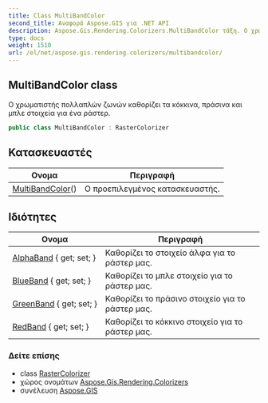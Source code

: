 ```yaml
---
title: Class MultiBandColor
second_title: Αναφορά Aspose.GIS για .NET API
description: Aspose.Gis.Rendering.Colorizers.MultiBandColor τάξη. Ο χρωματιστής πολλαπλών ζωνών καθορίζει τα κόκκινα πράσινα και μπλε στοιχεία για ένα ράστερ.
type: docs
weight: 1510
url: /el/net/aspose.gis.rendering.colorizers/multibandcolor/
---
```

## MultiBandColor class

Ο χρωματιστής πολλαπλών ζωνών καθορίζει τα κόκκινα, πράσινα και μπλε στοιχεία για ένα ράστερ.

```csharp
public class MultiBandColor : RasterColorizer
```

## Κατασκευαστές

| Ονομα | Περιγραφή |
| --- | --- |
| [MultiBandColor](multibandcolor/)() | Ο προεπιλεγμένος κατασκευαστής. |

## Ιδιότητες

| Ονομα | Περιγραφή |
| --- | --- |
| [AlphaBand](../../aspose.gis.rendering.colorizers/multibandcolor/alphaband/) { get; set; } | Καθορίζει το στοιχείο άλφα για το ράστερ μας. |
| [BlueBand](../../aspose.gis.rendering.colorizers/multibandcolor/blueband/) { get; set; } | Καθορίζει το μπλε στοιχείο για το ράστερ μας. |
| [GreenBand](../../aspose.gis.rendering.colorizers/multibandcolor/greenband/) { get; set; } | Καθορίζει το πράσινο στοιχείο για το ράστερ μας. |
| [RedBand](../../aspose.gis.rendering.colorizers/multibandcolor/redband/) { get; set; } | Καθορίζει το κόκκινο στοιχείο για το ράστερ μας. |

### Δείτε επίσης

* class [RasterColorizer](../rastercolorizer/)
* χώρος ονομάτων [Aspose.Gis.Rendering.Colorizers](../../aspose.gis.rendering.colorizers/)
* συνέλευση [Aspose.GIS](../../)


